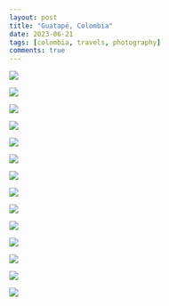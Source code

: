 ```yaml
---
layout: post
title: "Guatapé, Colombia"
date: 2023-06-21
tags: [colombia, travels, photography]
comments: true
---
```

<div class="thumbnail-grid">

<a href="{{ site.url }}/images/posts/2023/2023-06-21-guatape-colombia/DSC_5019.JPG"><img src="{{ site.url }}/images/posts/2023/2023-06-21-guatape-colombia/DSC_5019.JPG" class="thumbnail"></a>

<a href="{{ site.url }}/images/posts/2023/2023-06-21-guatape-colombia/DSC_5045.JPG"><img src="{{ site.url }}/images/posts/2023/2023-06-21-guatape-colombia/DSC_5045.JPG" class="thumbnail"></a>

<a href="{{ site.url }}/images/posts/2023/2023-06-21-guatape-colombia/DSC_5051.JPG"><img src="{{ site.url }}/images/posts/2023/2023-06-21-guatape-colombia/DSC_5051.JPG" class="thumbnail"></a>

<a href="{{ site.url }}/images/posts/2023/2023-06-21-guatape-colombia/DSC_5053.JPG"><img src="{{ site.url }}/images/posts/2023/2023-06-21-guatape-colombia/DSC_5053.JPG" class="thumbnail"></a>

<a href="{{ site.url }}/images/posts/2023/2023-06-21-guatape-colombia/DSC_5054.JPG"><img src="{{ site.url }}/images/posts/2023/2023-06-21-guatape-colombia/DSC_5054.JPG" class="thumbnail"></a>

<a href="{{ site.url }}/images/posts/2023/2023-06-21-guatape-colombia/DSC_5055.JPG"><img src="{{ site.url }}/images/posts/2023/2023-06-21-guatape-colombia/DSC_5055.JPG" class="thumbnail"></a>

<a href="{{ site.url }}/images/posts/2023/2023-06-21-guatape-colombia/DSC_5057.JPG"><img src="{{ site.url }}/images/posts/2023/2023-06-21-guatape-colombia/DSC_5057.JPG" class="thumbnail"></a>

<a href="{{ site.url }}/images/posts/2023/2023-06-21-guatape-colombia/DSC_5061.JPG"><img src="{{ site.url }}/images/posts/2023/2023-06-21-guatape-colombia/DSC_5061.JPG" class="thumbnail"></a>

<a href="{{ site.url }}/images/posts/2023/2023-06-21-guatape-colombia/DSC_5072.JPG"><img src="{{ site.url }}/images/posts/2023/2023-06-21-guatape-colombia/DSC_5072.JPG" class="thumbnail"></a>

<a href="{{ site.url }}/images/posts/2023/2023-06-21-guatape-colombia/DSC_5075.JPG"><img src="{{ site.url }}/images/posts/2023/2023-06-21-guatape-colombia/DSC_5075.JPG" class="thumbnail"></a>

<a href="{{ site.url }}/images/posts/2023/2023-06-21-guatape-colombia/DSC_5084.JPG"><img src="{{ site.url }}/images/posts/2023/2023-06-21-guatape-colombia/DSC_5084.JPG" class="thumbnail"></a>

<a href="{{ site.url }}/images/posts/2023/2023-06-21-guatape-colombia/DSC_5092.JPG"><img src="{{ site.url }}/images/posts/2023/2023-06-21-guatape-colombia/DSC_5092.JPG" class="thumbnail"></a>

<a href="{{ site.url }}/images/posts/2023/2023-06-21-guatape-colombia/DSC_5097.JPG"><img src="{{ site.url }}/images/posts/2023/2023-06-21-guatape-colombia/DSC_5097.JPG" class="thumbnail"></a>

<a href="{{ site.url }}/images/posts/2023/2023-06-21-guatape-colombia/DSC_5107.JPG"><img src="{{ site.url }}/images/posts/2023/2023-06-21-guatape-colombia/DSC_5107.JPG" class="thumbnail"></a>

</div>